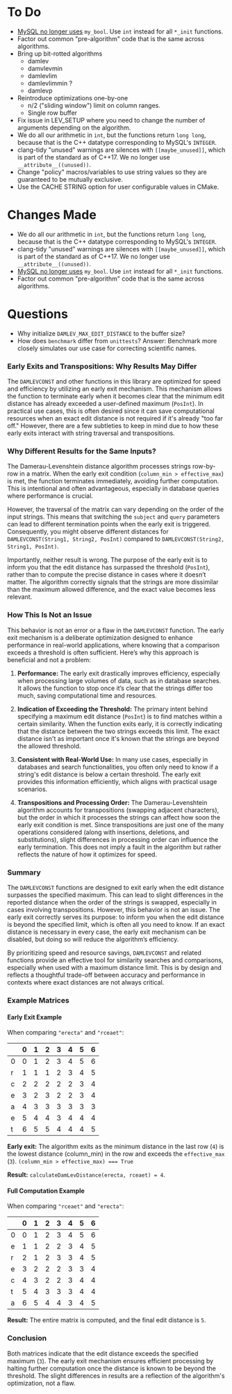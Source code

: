 # To Do

 - [MySQL no longer uses](https://dev.mysql.com/doc/relnotes/mysql/8.0/en/news-8-0-1.html#mysqld-8-0-1-compiling) 
`my_bool`. Use `int` instead for all `*_init` functions.
 - Factor out common "pre-algorithm" code that is the same across algorithms.
 - Bring up bit-rotted algorithms
   - damlev
   - damvlevmin
   - damlevlim
   - damlevlimmin ?
   - damlevp
 - Reintroduce optimizations one-by-one
   - n/2 ("sliding window") limit on column ranges.
   - Single row buffer
 - Fix issue in LEV_SETUP where you need to change the number of arguments depending on the algorithm.
 - We do all our arithmetic in `int`, but the functions return `long long`, because that is the C++ datatype corresponding to MySQL's `INTEGER`.
 - clang-tidy "unused" warnings are silences with `[[maybe_unused]]`, which is part of the standard as of C++17. We no longer use `__attribute__((unused))`.
 - Change "policy" macros/variables to use string values so they are guaranteed to be mutually exclusive.
 - Use the CACHE STRING option for user configurable values in CMake.


# Changes Made

- We do all our arithmetic in `int`, but the functions return `long long`, because that is the C++ datatype corresponding to MySQL's `INTEGER`.
- clang-tidy "unused" warnings are silences with `[[maybe_unused]]`, which is part of the standard as of C++17. We no longer use `__attribute__((unused))`.
- [MySQL no longer uses](https://dev.mysql.com/doc/relnotes/mysql/8.0/en/news-8-0-1.html#mysqld-8-0-1-compiling)
  `my_bool`. Use `int` instead for all `*_init` functions.
- Factor out common "pre-algorithm" code that is the same across algorithms.


# Questions

 * Why initialize `DAMLEV_MAX_EDIT_DISTANCE` to the buffer size?
 * How does `benchmark` differ from `unittests`? Answer: Benchmark more closely simulates our use case for correcting scientific names.




### Early Exits and Transpositions: Why Results May Differ

The `DAMLEVCONST` and other functions in this library are optimized for speed and efficiency by utilizing an early exit mechanism. This mechanism allows the function to terminate early when it becomes clear that the minimum edit distance has already exceeded a user-defined maximum (`PosInt`). In practical use cases, this is often desired since it can save computational resources when an exact edit distance is not required if it's already "too far off." However, there are a few subtleties to keep in mind due to how these early exits interact with string traversal and transpositions.

### Why Different Results for the Same Inputs?

The Damerau-Levenshtein distance algorithm processes strings row-by-row in a matrix. When the early exit condition (`column_min > effective_max`) is met, the function terminates immediately, avoiding further computation. This is intentional and often advantageous, especially in database queries where performance is crucial.

However, the traversal of the matrix can vary depending on the order of the input strings. This means that switching the `subject` and `query` parameters can lead to different termination points when the early exit is triggered. Consequently, you might observe different distances for `DAMLEVCONST(String1, String2, PosInt)` compared to `DAMLEVCONST(String2, String1, PosInt)`.

Importantly, neither result is wrong. The purpose of the early exit is to inform you that the edit distance has surpassed the threshold (`PosInt`), rather than to compute the precise distance in cases where it doesn’t matter. The algorithm correctly signals that the strings are more dissimilar than the maximum allowed difference, and the exact value becomes less relevant.

### How This Is Not an Issue

This behavior is not an error or a flaw in the `DAMLEVCONST` function. The early exit mechanism is a deliberate optimization designed to enhance performance in real-world applications, where knowing that a comparison exceeds a threshold is often sufficient. Here’s why this approach is beneficial and not a problem:

1. **Performance:** The early exit drastically improves efficiency, especially when processing large volumes of data, such as in database searches. It allows the function to stop once it’s clear that the strings differ too much, saving computational time and resources.

2. **Indication of Exceeding the Threshold:** The primary intent behind specifying a maximum edit distance (`PosInt`) is to find matches within a certain similarity. When the function exits early, it is correctly indicating that the distance between the two strings exceeds this limit. The exact distance isn't as important once it's known that the strings are beyond the allowed threshold.

3. **Consistent with Real-World Use:** In many use cases, especially in databases and search functionalities, you often only need to know if a string's edit distance is below a certain threshold. The early exit provides this information efficiently, which aligns with practical usage scenarios.

4. **Transpositions and Processing Order:** The Damerau-Levenshtein algorithm accounts for transpositions (swapping adjacent characters), but the order in which it processes the strings can affect how soon the early exit condition is met. Since transpositions are just one of the many operations considered (along with insertions, deletions, and substitutions), slight differences in processing order can influence the early termination. This does not imply a fault in the algorithm but rather reflects the nature of how it optimizes for speed.

### Summary

The `DAMLEVCONST` functions are designed to exit early when the edit distance surpasses the specified maximum. This can lead to slight differences in the reported distance when the order of the strings is swapped, especially in cases involving transpositions. However, this behavior is not an issue. The early exit correctly serves its purpose: to inform you when the edit distance is beyond the specified limit, which is often all you need to know. If an exact distance is necessary in every case, the early exit mechanism can be disabled, but doing so will reduce the algorithm’s efficiency.

By prioritizing speed and resource savings, `DAMLEVCONST` and related functions provide an effective tool for similarity searches and comparisons, especially when used with a maximum distance limit. This is by design and reflects a thoughtful trade-off between accuracy and performance in contexts where exact distances are not always critical.

### Example Matrices

#### Early Exit Example

When comparing `"erecta"` and `"rceaet"`:

|   | 0 | 1 | 2 | 3 | 4 | 5 | 6 |
|---|---|---|---|---|---|---|---|
| 0 | 0 | 1 | 2 | 3 | 4 | 5 | 6 |
| r | 1 | 1 | 1 | 2 | 3 | 4 | 5 |
| c | 2 | 2 | 2 | 2 | 2 | 3 | 4 |
| e | 3 | 2 | 3 | 2 | 2 | 3 | 4 |
| a | 4 | 3 | 3 | 3 | 3 | 3 | 3 |
| e | 5 | 4 | 4 | 3 | 4 | 4 | 4 |
| t | 6 | 5 | 5 | 4 | 4 | 4 | 5 |

**Early exit:** The algorithm exits as the minimum distance in the last row (`4`) is the lowest distance (column_min) in the row and exceeds the `effective_max` (`3`).
`(column_min > effective_max) === True`

**Result:** `calculateDamLevDistance(erecta, rceaet) = 4`.

#### Full Computation Example

When comparing `"rceaet"` and `"erecta"`:

|   | 0 | 1 | 2 | 3 | 4 | 5 | 6 |
|---|---|---|---|---|---|---|---|
| 0 | 0 | 1 | 2 | 3 | 4 | 5 | 6 |
| e | 1 | 1 | 2 | 2 | 3 | 4 | 5 |
| r | 2 | 1 | 2 | 3 | 3 | 4 | 5 |
| e | 3 | 2 | 2 | 2 | 3 | 3 | 4 |
| c | 4 | 3 | 2 | 2 | 3 | 4 | 4 |
| t | 5 | 4 | 3 | 3 | 3 | 4 | 4 |
| a | 6 | 5 | 4 | 4 | 3 | 4 | 5 |

**Result:** The entire matrix is computed, and the final edit distance is `5`.

### Conclusion

Both matrices indicate that the edit distance exceeds the specified maximum (`3`). The early exit mechanism ensures efficient processing by halting further computation once the distance is known to be beyond the threshold. The slight differences in results are a reflection of the algorithm's optimization, not a flaw.
